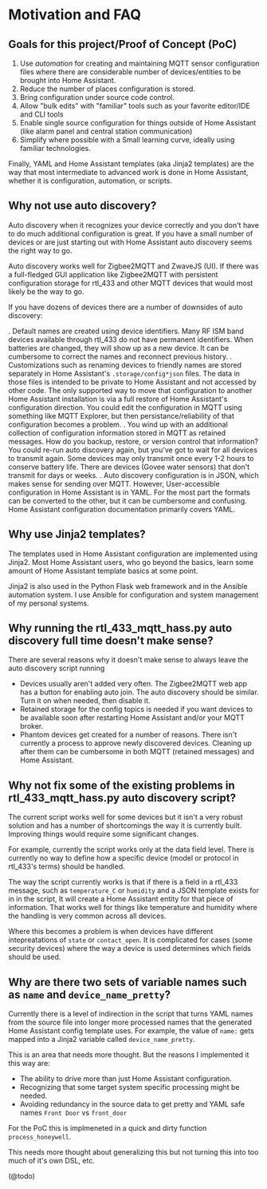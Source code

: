 # Motivation and FAQ

## Goals for this project/Proof of Concept (PoC)

1. Use *automation* for creating and maintaining MQTT sensor configuration files
where there are considerable number of devices/entities to be brought into Home
Assistant.
1. Reduce the number of places configuration is stored.
1. Bring configuration under source code control.
1. Allow "bulk edits" with "familiar" tools such as your favorite editor/IDE and CLI tools
1. Enable single source configuration for things outside of Home Assistant
 (like alarm panel and central station communication)
1. Simplify where possible with a Small learning curve, ideally using familiar technologies.

Finally, YAML and Home Assistant templates (aka Jinja2 templates) are the way that
most intermediate to advanced work is done in Home Assistant, whether it is 
configuration, automation, or scripts. 

## Why not use auto discovery? 

Auto discovery when it recognizes your device correctly and you don't have to do 
much additional configuration is great. If you have a small number 
of devices or are just starting out with Home Assistant auto discovery seems the 
right way to go.

Auto discovery works well for Zigbee2MQTT and ZwaveJS (UI). If there was a full-fledged GUI application like Zigbee2MQTT with persistent configuration storage for rtl_433 and other MQTT devices that would most likely be the way to go. 

If you have dozens of devices there are a number of downsides of auto discovery:

. Default names are created using device identifiers. Many RF ISM band devices available through rtl_433 do not have permanent identifiers. When batteries are changed, they will show up as a new device. It can be cumbersome to correct the names and reconnect previous history.
. Customizations such as renaming devices to friendly names are stored separately in Home Assistant's `.storage/config*json` files. The data in those files is intended to be private to Home Assistant and not accessed by other code. The only supported way to move that configuration to another Home Assistant installation is via a full restore of Home Assistant's configuration direction. You could edit the configuration in MQTT using something like MQTT Explorer, but then persistance/reliability of that configuration becomes a problem.
. You wind up with an additional collection of configuration information stored in MQTT as retained messages. How do you backup, restore, or version control that information? You could re-run auto discovery again, but you've got to wait for all devices to transmit again. Some devices may only transmit once every 1-2 hours to conserve battery life. There are devices (Govee water sensors) that don't transmit for days or weeks.
. Auto discovery configuration is in JSON, which makes sense for sending over MQTT. However, User-accessible configuration in Home Assistant is in YAML. For the most part the formats can be converted to the other, but it can be cumbersome and confusing. Home Assistant configuration documentation primarily covers YAML.

## Why use Jinja2 templates?

The templates used in Home Assistant configuration are implemented using Jinja2. Most Home Assistant users, who go beyond the basics, learn some amount of Home Assistant template basics at some point. 

Jinja2 is also used in the Python Flask web framework and in the Ansible automation system. I use Ansible for configuration and system management of my personal systems.

## Why running the rtl_433_mqtt_hass.py auto discovery full time doesn't make sense?

There are several reasons why it doesn't make sense to always leave the auto discovery script running

* Devices usually aren't added very often. The Zigbee2MQTT web app has a button for enabling auto join. The auto discovery should be similar. Turn it on when needed, then disable it.
* Retained storage for the config topics is needed if you want devices to be available soon after restarting Home Assistant and/or your MQTT broker.
* Phantom devices get created for a number of reasons. There isn't currently a process to approve newly discovered devices. Cleaning up after them can be cumbersome in both MQTT (retained messages) and Home Assistant.

## Why not fix some of the existing problems in rtl_433_mqtt_hass.py auto discovery script?

The current script works well for some devices but it isn't a very robust solution and has a number of shortcomings the way it is currently built. Improving things would require some significant changes.

For example, currently the script works only at the data field level. There is currently no way to define how a specific device (model or protocol in rtl_433's terms) should be handled.

The way the script currently works is that if there is a field in a rtl_433 message, such as `temperature_C` or `humidity` and a JSON template exists for in in the script,  It will create a Home Assistant entity for that piece of information. That works well for things like temperature and humidity where the handling is very common across all devices.

Where this becomes a problem is when devices have different intepreatations of  `state` or `contact_open`. It is complicated for cases (some security devices) where the way a device is used determines which fields should be used. 

## Why are there two sets of variable names such as `name` and `device_name_pretty`? 

Currently there is a level of indirection in the script that turns YAML names from the source file into longer more processed names that the generated Home Assistant config template uses. For example, the value of `name:` gets mapped into a Jinja2 variable called `device_name_pretty`.

This is an area that needs more thought. But the reasons I implemented it this way are:

* The ability to drive more than just Home Assistant configuration.
* Recognizing that some target system specific processing might be needed.
* Avoiding redundancy in the source data to get pretty and YAML safe names `Front Door` vs `front_door` 

For the PoC this is implmeneted in a quick and dirty function `process_honeywell`.

This needs more thought about generalizing this but not turning this into too much of it's own DSL, etc.


(@todo)

